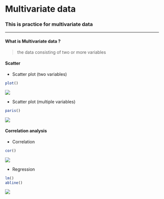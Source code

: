 # Multivariate data
### This is practice for multivariate data
***
#### What is Multivariate data ?
> the data consisting of two or more variables
#### Scatter
* Scatter plot (two variables)
```r
plot()
```
<img src="https://user-images.githubusercontent.com/46131688/72048173-89e8b500-32ff-11ea-861f-d55ba33a2cb0.png">

* Scatter plot (multiple variables)
```r
paris()
```
<img src="https://user-images.githubusercontent.com/46131688/72047898-e7303680-32fe-11ea-8418-0c796b14ab95.png">

#### Correlation analysis
* Correlation
```r
cor()
```
<img src="https://user-images.githubusercontent.com/46131688/72047986-1b0b5c00-32ff-11ea-805e-776f1fc62a2a.png">

* Regression
```r
lm()
abline()
```
<img src="https://user-images.githubusercontent.com/46131688/72048100-61f95180-32ff-11ea-85ee-4962904a9c63.png">
